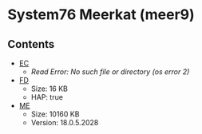 # System76 Meerkat (meer9)

## Contents

- [EC](./ec.rom)
  - *Read Error: No such file or directory (os error 2)*
- [FD](./fd.rom)
  - Size: 16 KB
  - HAP: true
- [ME](./me.rom)
  - Size: 10160 KB
  - Version: 18.0.5.2028
